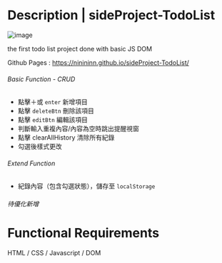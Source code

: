 # Description | sideProject-TodoList
![image](https://github.com/ninininn/sideProject-TodoList/assets/88373915/301ba3eb-1fc6-479b-ae02-b39cc21cb245)

the first todo list project done with basic JS DOM

Github Pages : https://ninininn.github.io/sideProject-TodoList/

######  Basic Function - CRUD
- 點擊＋或 ` enter ` 新增項目
- 點擊 ` deleteBtn ` 刪除該項目
- 點擊 ` editBtn ` 編輯該項目
- 判斷輸入重複內容/內容為空時跳出提醒視窗
- 點擊 clearAllHistory 清除所有紀錄
- 勾選後樣式更改

###### Extend Function
- 紀錄內容（包含勾選狀態），儲存至 ` localStorage `

###### 待優化新增



# Functional Requirements
 HTML / CSS / Javascript / DOM 
